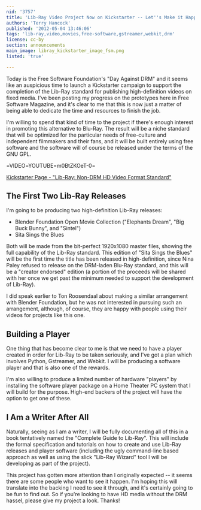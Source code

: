 ```yaml
---
nid: '3757'
title: 'Lib-Ray Video Project Now on Kickstarter -- Let''s Make it Happen!'
authors: 'Terry Hancock'
published: '2012-05-04 13:46:06'
tags: 'lib-ray,video,movies,free-software,gstreamer,webkit,drm'
license: cc-by
section: announcements
main_image: libray_kickstarter_image_fsm.png
listed: 'true'

---
```

Today is the Free Software Foundation's "Day Against DRM" and it seems like an auspicious time to launch a Kickstarter campaign to support the completion of the Lib-Ray standard for publishing high-definition videos on fixed media. I've been posting my progress on the prototypes here in Free Software Magazine, and it's clear to me that this is now just a matter of being able to dedicate the time and resources to finish the job.

<!--break-->

I'm willing to spend that kind of time to the project if there's enough interest in promoting this alternative to Blu-Ray. The result will be a niche standard that will be optimized for the particular needs of free-culture and independent filmmakers and their fans, and it will be built entirely using free software and the software will of course be released under the terms of the GNU GPL.

=VIDEO=YOUTUBE=m0BtZKOeT-0=

[Kickstarter Page - "Lib-Ray: Non-DRM HD Video Format Standard"](http://www.kickstarter.com/projects/2144275086/lib-ray-non-drm-open-standards-hd-video-format)

## The First Two Lib-Ray Releases

I'm going to be producing two high-definition Lib-Ray releases:

* Blender Foundation Open Movie Collection ("Elephants Dream", "Big Buck Bunny", and "Sintel")
* Sita Sings the Blues

Both will be made from the bit-perfect 1920x1080 master files, showing the full capability of the Lib-Ray standard. This edition of "Sita Sings the Blues" will be the first time the title has been released in high-definition, since Nina Paley refused to release on the DRM-laden Blu-Ray standard, and this will be a "creator endorsed" edition (a portion of the proceeds will be shared with her once we get past the minimum needed to support the development of Lib-Ray).

I did speak earlier to Ton Roosendaal about making a similar arrangement with Blender Foundation, but he was not interested in pursuing such an arrangement, although, of course, they are happy with people using their videos for projects like this one.

## Building a Player

One thing that has become clear to me is that we need to have a player created in order for Lib-Ray to be taken seriously, and I've got a plan which involves Python, Gstreamer, and Webkit. I will be producing a software player and that is also one of the rewards.

I'm also willing to produce a limited number of hardware "players" by installing the software player package on a Home Theater PC system that I will build for the purpose. High-end backers of the project will have the option to get one of these.

## I Am a Writer After All

Naturally, seeing as I am a writer, I will be fully documenting all of this in a book tentatively named the "Complete Guide to Lib-Ray". This will include the formal specification and tutorials on how to create and use Lib-Ray releases and player software (including the ugly command-line based approach as well as using the slick "Lib-Ray Wizard" tool I will be developing as part of the project).

This project has gotten more attention than I originally expected -- it seems there are some people who want to see it happen. I'm hoping this will translate into the backing I need to see it through, and it's certainly going to be fun to find out. So if you're looking to have HD media without the DRM hassel, please give my project a look. Thanks!